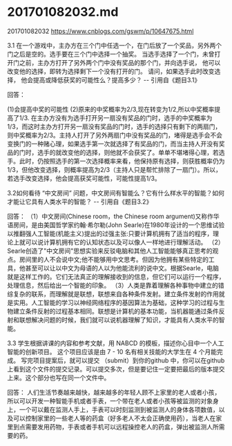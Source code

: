 # 201701082032.md
201701082032
https://www.cnblogs.com/gswm/p/10647675.html

3.1 在一个游戏中，主办方在三个门中任选一个，在门后放了一个奖品，另外两个门之后是空的。选手要在三个门中选择一个抽奖。 当选手选择了一个门，未曾打开门之前，主办方打开了另外两个门中没有奖品的那个门，并向选手说， 他可以改变他的选择，即转为选择剩下一个没有打开的门。 请问，如果选手此时改变选择， 他会提高或降低获奖的可能性么？提高多少？ -- 引用自《题目3.1》

回答：

(1)会提高中奖的可能性
(2)原来的中奖概率为2/3,现在转变为1/2,所以中奖概率提高了1/3.
在主办方没有为选手打开另一扇没有奖品的门时，选手的中奖概率为1/3，而这时主办方打开另一扇没有奖品的门时，选手的选择只有剩下的两扇门，则中奖概率为2/3。主持人打开了另外两扇门中没有奖品的门，堵得是选手会不会变换门的一种赌心理，如果选手第一次就选择了有奖品的门，而当主持人开没有奖品的门时，选手的就改变他的选择，则他就不会获奖了。单单不堪堵得心理，若选手。此时，仍按照选手的第一次选择概率来看，他保持原有选择，则获胜概率仍为1/3，但他改变选择，则概率提高为2/3（主持人只是帮忙排除了一扇门）。所以，若选手改变选择，他会提高获奖可能性，可能性提高1/3。

3.2如何看待 “中文房间” 问题，中文房间有智能么？它有什么样水平的智能？如何才能让它具有人类水平的智能？ -- 引用自《题目3.2》

回答：
（1）中文房间(Chinese room，the Chinese room argument)又称作华语房间，是由美国哲学家约翰·希尔勒(John Searle)在1980年设计的一个思维试验以推翻强人工智能(机能主义)提出的过强主张:只要计算机拥有了适当的程序，理论上就可以说计算机拥有它的认知状态以及可以像人一样地进行理解活动。
（2）Searle创造了"中文房间"思想实验来反驳电脑和其他人工智能能够真正思考的观点。房间里的人不会说中文;他不能够用中文思考。但因为他拥有某些特定的工具，他甚至可以让以中文为母语的人以为他能流利的说中文。根据Searle，电脑就是这样工作的。它们无法真正的理解接收到的信息，但它们可以运行一个程序，处理信息，然后给出一个智能的印象。
（3）人类是靠着理解各种事物中建立的错综复杂的联系，而理解就是联想，联想来自各种条件发射。建立条件发射的作用就是实用。人工智能的学习以神经网络程序的基因算法为基础，这种学习的过程与生物建立条件反射的过程基本相同。联想是计算机的基本功能，当机器能通过条件反射和联想解决问题的时候，我们就可以说机器理解了知识，才能具有人类水平的智能。

3.3 学生根据讲课的内容和参考文献，用 NABCD 的模板，描述你心目中一个人工智能的创新项目。 这个项目应该是由 7 - 10 名有相关技能的大学生在 4 个月能完成。 写完项目提案后，就可以提交 （submit）到你的github 中，你可以在github 上看到这个文件的提交记录。可以提交多次，但是要记住一定要把最后的版本提交上来。这个部分也写在同一个文件中。

回答：
人们生活节奏越来越快，越来越多的年轻人顾不上家里的老人或者小孩，所以可以开发一种智能手机或者手表，一个带在老人或者小孩等被监测的对象身上，一个可以戴在监测人手上，手表可以时刻监测到被监测人的身体各项数值，以及可以控制家里的一些老人等的药盒（好多老人不太会正确使用药），当老人在家里到点需要发用药物，手表或者手机可以远程操控老人的药盒，弹出被监测人所需要的药。
